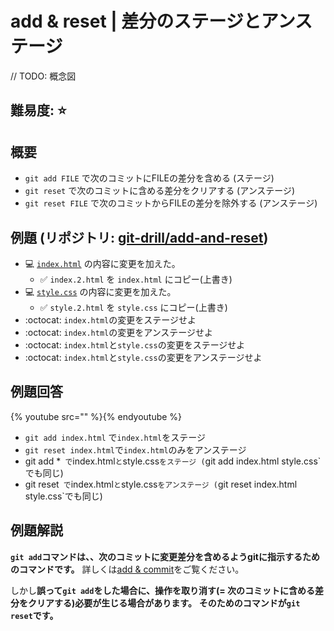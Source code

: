 # add & reset | 差分のステージとアンステージ


// TODO: 概念図

## 難易度: :star:

## 概要

- `git add FILE` で次のコミットにFILEの差分を含める (ステージ)
- `git reset` で次のコミットに含める差分をクリアする (アンステージ)
- `git reset FILE` で次のコミットからFILEの差分を除外する (アンステージ)

## 例題 (リポジトリ: [git-drill/add-and-reset](https://github.com/git-drill/add-and-reset))

- :computer: [`index.html`](url) の内容に変更を加えた。
  - :white_check_mark: `index.2.html` を `index.html` にコピー(上書き)
- :computer: [`style.css`](url) の内容に変更を加えた。
  - :white_check_mark: `style.2.html` を `style.css` にコピー(上書き)
- :octocat: `index.html`の変更をステージせよ
- :octocat: `index.html`の変更をアンステージせよ
- :octocat: `index.html`と`style.css`の変更をステージせよ
- :octocat: `index.html`と`style.css`の変更をアンステージせよ

## 例題回答

{% youtube src="" %}{% endyoutube %}

- `git add index.html` で`index.html`をステージ
- `git reset index.html`で`index.html`のみをアンステージ
- git add *` で`index.html`と`style.css`をステージ (`git add index.html style.css`でも同じ)
- git reset` で`index.html`と`style.css`をアンステージ (`git reset index.html style.css`でも同じ)

## 例題解説

**`git add`コマンドは、、次のコミットに変更差分を含めるようgitに指示するためのコマンドです。**
詳しくは[add & commit](add-and-commit.md)をご覧ください。

しかし**誤って`git add`をした場合に、操作を取り消す(= 次のコミットに含める差分をクリアする)必要が生じる場合があります。**
**そのためのコマンドが`git reset`です。**

